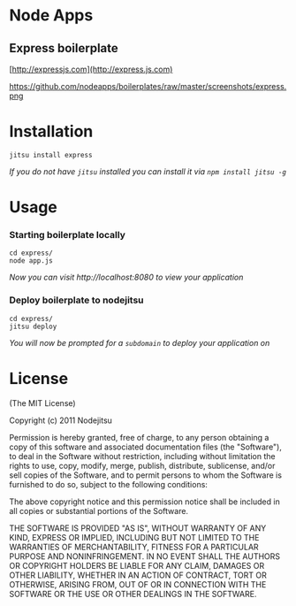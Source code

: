 

# Node Apps
## Express boilerplate

[http://expressjs.com](http://express.js.com)

https://github.com/nodeapps/boilerplates/raw/master/screenshots/express.png

# Installation

    jitsu install express

*If you do not have `jitsu` installed you can install it via `npm install jitsu -g`*


# Usage

### Starting boilerplate locally

    cd express/
    node app.js

*Now you can visit http://localhost:8080 to view your application*

### Deploy boilerplate to nodejitsu

    cd express/
    jitsu deploy

*You will now be prompted for a `subdomain` to deploy your application on*


# License

(The MIT License)

Copyright (c) 2011 Nodejitsu

Permission is hereby granted, free of charge, to any person obtaining a copy of this software and associated documentation files (the "Software"), to deal in the Software without restriction, including without limitation the rights to use, copy, modify, merge, publish, distribute, sublicense, and/or sell copies of the Software, and to permit persons to whom the Software is furnished to do so, subject to the following conditions:

The above copyright notice and this permission notice shall be included in all copies or substantial portions of the Software.

THE SOFTWARE IS PROVIDED "AS IS", WITHOUT WARRANTY OF ANY KIND, EXPRESS OR IMPLIED, INCLUDING BUT NOT LIMITED TO THE WARRANTIES OF MERCHANTABILITY, FITNESS FOR A PARTICULAR PURPOSE AND NONINFRINGEMENT. IN NO EVENT SHALL THE AUTHORS OR COPYRIGHT HOLDERS BE LIABLE FOR ANY CLAIM, DAMAGES OR OTHER LIABILITY, WHETHER IN AN ACTION OF CONTRACT, TORT OR OTHERWISE, ARISING FROM, OUT OF OR IN CONNECTION WITH THE SOFTWARE OR THE USE OR OTHER DEALINGS IN THE SOFTWARE.
